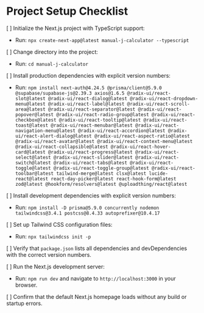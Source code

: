 # Project Setup Checklist

[ ] Initialize the Next.js project with TypeScript support:
   - Run: `npx create-next-app@latest manual-j-calculator --typescript`

[ ] Change directory into the project:
   - Run: `cd manual-j-calculator`

[ ] Install production dependencies with explicit version numbers:
   - Run: `npm install next-auth@4.24.5 @prisma/client@5.9.0 @supabase/supabase-js@2.39.3 axios@1.6.5 @radix-ui/react-slot@latest @radix-ui/react-dialog@latest @radix-ui/react-dropdown-menu@latest @radix-ui/react-label@latest @radix-ui/react-scroll-area@latest @radix-ui/react-separator@latest @radix-ui/react-popover@latest @radix-ui/react-radio-group@latest @radix-ui/react-checkbox@latest @radix-ui/react-tooltip@latest @radix-ui/react-toast@latest @radix-ui/react-menubar@latest @radix-ui/react-navigation-menu@latest @radix-ui/react-accordion@latest @radix-ui/react-alert-dialog@latest @radix-ui/react-aspect-ratio@latest @radix-ui/react-avatar@latest @radix-ui/react-context-menu@latest @radix-ui/react-collapsible@latest @radix-ui/react-hover-card@latest @radix-ui/react-progress@latest @radix-ui/react-select@latest @radix-ui/react-slider@latest @radix-ui/react-switch@latest @radix-ui/react-tabs@latest @radix-ui/react-toggle@latest @radix-ui/react-toggle-group@latest @radix-ui/react-toolbar@latest tailwind-merge@latest clsx@latest lucide-react@latest react-day-picker@latest react-hook-form@latest zod@latest @hookform/resolvers@latest @uploadthing/react@latest`

[ ] Install development dependencies with explicit version numbers:
   - Run: `npm install -D prisma@5.9.0 concurrently nodemon tailwindcss@3.4.1 postcss@8.4.33 autoprefixer@10.4.17`

[ ] Set up Tailwind CSS configuration files:
   - Run: `npx tailwindcss init -p`

[ ] Verify that `package.json` lists all dependencies and devDependencies with the correct version numbers.

[ ] Run the Next.js development server:
   - Run: `npm run dev` and navigate to `http://localhost:3000` in your browser.

[ ] Confirm that the default Next.js homepage loads without any build or startup errors.